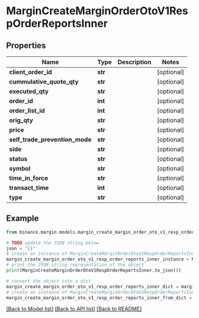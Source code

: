 # MarginCreateMarginOrderOtoV1RespOrderReportsInner


## Properties

Name | Type | Description | Notes
------------ | ------------- | ------------- | -------------
**client_order_id** | **str** |  | [optional] 
**cummulative_quote_qty** | **str** |  | [optional] 
**executed_qty** | **str** |  | [optional] 
**order_id** | **int** |  | [optional] 
**order_list_id** | **int** |  | [optional] 
**orig_qty** | **str** |  | [optional] 
**price** | **str** |  | [optional] 
**self_trade_prevention_mode** | **str** |  | [optional] 
**side** | **str** |  | [optional] 
**status** | **str** |  | [optional] 
**symbol** | **str** |  | [optional] 
**time_in_force** | **str** |  | [optional] 
**transact_time** | **int** |  | [optional] 
**type** | **str** |  | [optional] 

## Example

```python
from binance.margin.models.margin_create_margin_order_oto_v1_resp_order_reports_inner import MarginCreateMarginOrderOtoV1RespOrderReportsInner

# TODO update the JSON string below
json = "{}"
# create an instance of MarginCreateMarginOrderOtoV1RespOrderReportsInner from a JSON string
margin_create_margin_order_oto_v1_resp_order_reports_inner_instance = MarginCreateMarginOrderOtoV1RespOrderReportsInner.from_json(json)
# print the JSON string representation of the object
print(MarginCreateMarginOrderOtoV1RespOrderReportsInner.to_json())

# convert the object into a dict
margin_create_margin_order_oto_v1_resp_order_reports_inner_dict = margin_create_margin_order_oto_v1_resp_order_reports_inner_instance.to_dict()
# create an instance of MarginCreateMarginOrderOtoV1RespOrderReportsInner from a dict
margin_create_margin_order_oto_v1_resp_order_reports_inner_from_dict = MarginCreateMarginOrderOtoV1RespOrderReportsInner.from_dict(margin_create_margin_order_oto_v1_resp_order_reports_inner_dict)
```
[[Back to Model list]](../README.md#documentation-for-models) [[Back to API list]](../README.md#documentation-for-api-endpoints) [[Back to README]](../README.md)


